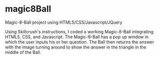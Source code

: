 # magic8Ball
Magic-8-Ball project using HTML5/CSS/Javascript/JQuery

Using Skillcrush's instructions, I coded a working Magic-8-Ball integrating HTML5, CSS, and Javascript.  The Magic-8-Ball has a pop up window
in which the user inputs his or her question. The Ball then returns the answer with the image turning around to show the answer in the triangle 
in the middle of the Ball.  
